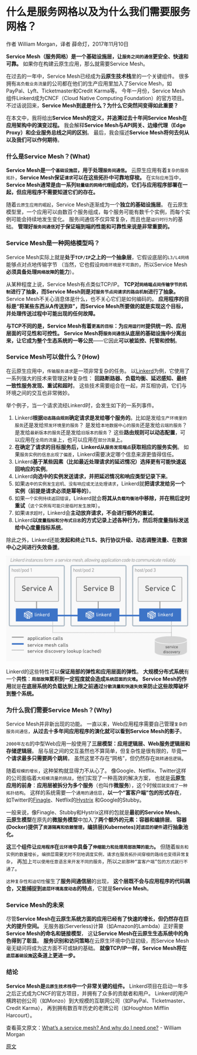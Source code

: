 
# 什么是服务网格以及为什么我们需要服务网格？
作者 William Morgan，译者 薛命灯，2017年11月10日

**Service Mesh（服务网格）是一个基础设施层，让`服务之间的通信`更安全、快速和可靠。**
如果你在构建云原生应用，那么就需要Service Mesh。

在过去的一年中，Service Mesh已经成为**云原生技术栈**里的一个关键组件。
很多拥有`高负载业务流量`的公司都在他们的生产应用里加入了Service Mesh，如PayPal、Lyft、Ticketmaster和Credit Karma等。
今年一月份，Service Mesh组件Linkerd成为CNCF（Cloud Native Computing Foundation）的官方项目。
不过话说回来，**Service Mesh到底是什么？为什么它突然间变得如此重要？**

在本文中，我将给出**Service Mesh的定义，并追溯过去十年间Service Mesh在应用架构中的演变过程。**
我会解释**Service Mesh与API网关、边缘代理（Edge Proxy）和企业服务总线之间的区别**。
最后，我会描述**Service Mesh将何去何从以及我们可以作何期待**。


### 什么是Service Mesh？(What)
**Service Mesh是一个`基础设施层`，用于处理`服务间通信`。**
云原生应用有着`复杂的服务拓扑`，**Service Mesh保证`请求`可以在这些拓扑中可靠地穿梭。**
在`实际应用`当中，**Service Mesh通常是由一系列`轻量级的网络代理`组成的，它们与应用程序部署在一起，但应用程序不需要知道它们的存在。**

随着`云原生应用的崛起`，Service Mesh逐渐成为一个**独立的基础设施层**。
在云原生模型里，一个应用可以由数百个服务组成，每个服务可能有数千个实例，而每个实例可能会持续地发生变化。
服务间通信不仅异常复杂，而且也是`运行时行为`的基础。
**管理好`服务间通信`对于保证端到端的性能和可靠性来说是非常重要的。**


### Service Mesh是一种网络模型吗？
Service Mesh实际上就是**处于`TCP/IP`之上的一个抽象层**，它假设底层的`L3/L4网络`能够点对点地传输字节
（当然，它也假设`网络环境是不可靠的`，所以Service Mesh**必须具备处理`网络故障`的能力**）。

从某种程度上说，Service Mesh有点类似TCP/IP。
**TCP对`网络端点间传输字节的机制`进行了抽象，而Service Mesh则是对`服务节点间请求的路由机制`进行了抽象。**
Service Mesh不关心消息体是什么，也不关心它们是如何编码的。
**应用程序的目标是“将某些东西从A传送到B”，而Service Mesh所要做的就是实现这个目标，并处理传送过程中可能出现的任何故障。**

**与TCP不同的是，Service Mesh有着`更高的目标`：为`应用运行时`提供统一的、应用层面的可见性和可控性。**
**Service Mesh将`服务间通信`从底层的基础设施中分离出来，让它成为整个生态系统的一等公民**——它因此**可以被监控、托管和控制**。


### Service Mesh可以做什么？(How)
在云原生应用中，`传输服务请求`是一项非常复杂的任务。
以[Linkerd](https://linkerd.io/)为例，它使用了一系列强大的技术来管理这种复杂性：
**回路断路器、负载均衡、延迟感知、最终一致性服务发现、重试和超时**。
这些技术需要组合在一起，并互相协调，它们与环境之间的交互也非常微妙。

举个例子，当一个请求流经Linkerd时，会发生如下的一系列事件。

1. Linkerd**根据`动态路由规则`确定请求是发给哪个服务的**。比如是发给`生产环境里的服务`还是发给`预发环境里的服务`？
   是发给`本地数据中心的服务`还是发给`云端的服务`？是发给`最新版本的服务`还是发给`旧版本的服务`？
   这些**路由规则可以动态配置**，可以应用在`全局的流量`上，也可以应用在`部分流量`上。
2. **在确定了请求的目标服务后，**Linkerd**从`服务发现端点`获取相应的服务实例**。
   如果`服务实例的信息出现了偏差`，Linkerd需要决定哪个信息来源更值得信任。
3. Linkerd**基于某些因素（比如最近处理请求的延迟情况）选择更有可能快速返回响应的实例**。
4. Linkerd**向选中的实例发送请求，并把延迟情况和响应类型记录下来**。
5. 如果`选中的实例发生宕机、没有响应或无法处理请求`，Linkerd就**把请求发给另一个实例（前提是请求必须是幂等的）**。
6. 如果`一个实例持续返回错误`，Linkerd就会**将其从`负载均衡池`中移除，并在稍后定时重试**（`这个实例有可能只是临时发生故障`）。
7. 如果`请求超时`，Linkerd会**主动放弃请求，不会进行额外的重试**。
8. Linkerd**以`度量指标和分布式日志`的方式记录上述各种行为，然后将度量指标发送给中心度量指标系统**。

除此之外，Linkerd还能**发起和终止TLS、执行协议升级、动态调整流量、在数据中心之间进行失效备援**。

![Linkerd instances form a service mesh](images/1.1.Linkerd-instances-form-a-service-mesh.png)

Linkerd的这些特性可以**保证局部的弹性和应用层面的弹性**。
**大规模分布式系统**有一个**共性**：**`局部故障`累积到一定程度就会造成`系统层面的灾难`。**
**Service Mesh的作用**就是**在底层系统的负载达到上限之前通过`分散流量和快速失效`来防止这些故障破坏到整个系统。**


### 为什么我们需要Service Mesh？(Why)
Service Mesh并非新出现的功能。
一直以来，Web应用程序需要自己管理`复杂的服务间通信`，**从过去十多年间应用程序的演化就可以看到Service Mesh的影子**。

`2000年左右`的中型Web应用一般使用了**三层模型：应用逻辑层、Web服务逻辑层和存储逻辑层**。
层与层之间的交互虽然也不算简单，但复杂性是很有限的，毕竟**一个请求最多只需要两个跳转**。
虽然这里不存在“网格”，但仍然存在`跳转通信逻辑`。

随着`规模的增长`，这种架构就显得力不从心了。
像Google、Netflix、Twitter这样的公司面临着`大规模流量的挑战`，他们实现了一种高效的解决方案，
也就是**云原生应用的前身**：**应用层被拆分为多个服务**（也叫作**微服务**），这个时候`层就变成了一种拓扑结构`。
这样的系统需要一个`通用的通信层`，**以一个“富客户端”包的形式存在**，
如Twitter的[Finagle](https://twitter.github.io/finagle/)、Netflix的[Hystrix](https://github.com/Netflix/Hystrix)
和Google的Stubby。

一般来说，像Finagle、Stubby和Hystrix这样的包就是**最初的Service Mesh**。
**云原生模型**在原先的**微服务模型**中加入了**两个额外的元素：容器和编排层**。
**容器(Docker)提供了`资源隔离和依赖管理`，编排层(Kubernetes)对`底层的硬件`进行抽象池化。**

**这三个组件让`应用程序`在`云环境`中具备了`伸缩能力和处理局部故障的能力`。**
但随着`服务和实例的数量增长`，`编排层需要无时不刻地调度实例，请求在服务拓扑间穿梭的路线也变得异常复杂`，
再加上`可以使用任意语言来开发不同的服务`，所以`之前那种“富客户端”包的方式就行不通了`。

`这种复杂性和迫切性`催生了**服务间通信层**的出现，
**这个层既不会与应用程序的代码耦合，又能捕捉到`底层环境高度动态`的特点**，它就是**Service Mesh**。


### Service Mesh的未来
尽管**Service Mesh在云原生系统方面的应用已经有了快速的增长，但仍然存在巨大的提升空间。**
无服务器(Serverless)计算（如Amazon的Lambda）正好需要**Service Mesh的命名和链接模型**，
这**让Service Mesh在云原生生态系统中的角色得到了彰显**。
**服务识别和访问策略**在云原生环境中仍显初级，而Service Mesh毫无疑问将成为这方面不可或缺的基础。
**就像TCP/IP一样，Service Mesh将在`底层基础设施`这条道上更进一步。**


### 结论
**Service Mesh是`云原生技术栈`中一个非常关键的组件。**
Linkerd项目在启动一年多之后正式成为CNCF的官方项目，并拥有了众多的贡献者和用户。
Linkerd的用户横跨初创公司（如Monzo）到大规模的互联网公司（如PayPal、Ticketmaster、Credit Karma），
再到拥有数百年历史的老牌公司（如Houghton Mifflin Harcourt）。


查看英文原文：[What’s a service mesh? And why do I need one?](https://blog.buoyant.io/2017/04/25/whats-a-service-mesh-and-why-do-i-need-one/) - William Morgan


[原文](http://www.infoq.com/cn/news/2017/11/WHAT-SERVICE-MESH-WHY-NEED)

